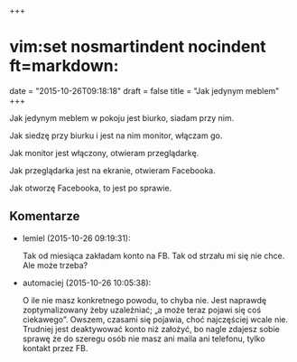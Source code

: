+++
# vim:set nosmartindent nocindent ft=markdown:
date = "2015-10-26T09:18:18"
draft = false
title = "Jak jedynym meblem"
+++

Jak jedynym meblem w pokoju jest biurko, siadam przy nim.

Jak siedzę przy biurku i jest na nim monitor, włączam go.

Jak monitor jest włączony, otwieram przeglądarkę.

Jak przeglądarka jest na ekranie, otwieram Facebooka.

Jak otworzę Facebooka, to jest po sprawie.

## Komentarze

* lemiel (2015-10-26 09:19:31): <p>Tak od miesiąca zakładam konto na FB. Tak od
  strzału mi się nie chce. Ale może trzeba?</p>
* automaciej (2015-10-26 10:05:38): <p>O ile nie masz konkretnego powodu, to
  chyba nie. Jest naprawdę zoptymalizowany żeby uzależniać; „a może teraz pojawi
  się coś ciekawego”. Owszem, czasami się pojawia, choć najczęściej wcale nie.
  Trudniej jest deaktywować konto niż założyć, bo nagle zdajesz sobie sprawę że
  do szeregu osób nie masz ani maila ani telefonu, tylko kontakt przez FB.</p>

